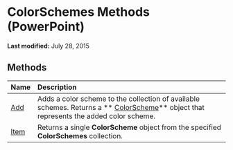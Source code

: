 
# ColorSchemes Methods (PowerPoint)

 **Last modified:** July 28, 2015


## Methods



|**Name**|**Description**|
|:-----|:-----|
| [Add](1e727a60-0e19-e033-2dc2-c00083263e06.md)|Adds a color scheme to the collection of available schemes. Returns a  ** [ColorScheme](c1945542-b628-e2b1-5114-e064f0563a01.md)** object that represents the added color scheme.|
| [Item](5bff7c3f-1c83-6dd5-7a2e-fb6da02906f9.md)|Returns a single  **ColorScheme** object from the specified **ColorSchemes** collection.|
